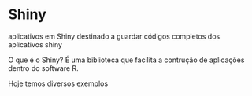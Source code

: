 # Shiny
aplicativos em Shiny
destinado a guardar códigos completos dos aplicativos shiny

O que é o Shiny?
É uma biblioteca que facilita a contrução de aplicações dentro do software R.

Hoje temos diversos exemplos 

